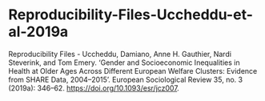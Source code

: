 # Reproducibility-Files-Uccheddu-et-al-2019a
Reproducibility Files - Uccheddu, Damiano, Anne H. Gauthier, Nardi Steverink, and Tom Emery. ‘Gender and Socioeconomic Inequalities in Health at Older Ages Across Different European Welfare Clusters: Evidence from SHARE Data, 2004–2015’. European Sociological Review 35, no. 3 (2019a): 346–62. https://doi.org/10.1093/esr/jcz007.
